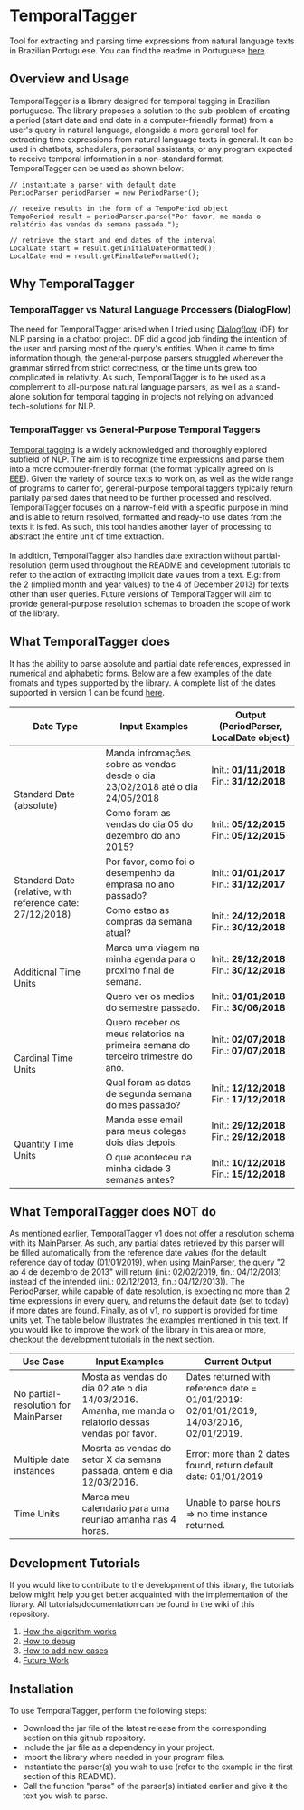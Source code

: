 # TemporalTagger
Tool for extracting and parsing time expressions from natural language texts in Brazilian Portuguese. You can find the readme in Portuguese <a href="https://github.com/NajwaLaabid/TemporalTagger/blob/master/README_Portuguese">here</a>.

## Overview and Usage
TemporalTagger is a library designed for temporal tagging in Brazilian portuguese. The library proposes a solution to the sub-problem of creating a period (start date and end date in a computer-friendly format) from a user's query in natural language, alongside a more general tool for extracting time expressions from natural language texts in general. It can be used in chatbots, schedulers, personal assistants, or any program expected to receive temporal information in a non-standard format. 
<br>
TemporalTagger can be used as shown below: 
```
// instantiate a parser with default date
PeriodParser periodParser = new PeriodParser();

// receive results in the form of a TempoPeriod object
TempoPeriod result = periodParser.parse("Por favor, me manda o relatório das vendas da semana passada.");

// retrieve the start and end dates of the interval 
LocalDate start = result.getInitialDateFormatted();
LocalDate end = result.getFinalDateFormatted();
```

## Why TemporalTagger
### TemporalTagger vs Natural Language Processers (DialogFlow)
The need for TemporalTagger arised when I tried using <a href="https://dialogflow.com/">Dialogflow</a> (DF) for NLP parsing in a chatbot project. DF did a good job finding the intention of the user and parsing most of the query's entities. When it came to time information though, the general-purpose parsers struggled whenever the grammar stirred from strict correctness, or the time units grew too complicated in relativity. As such, TemporalTagger is to be used as a complement to all-purpose natural language parsers, as well as a stand-alone solution for temporal tagging in projects not relying on advanced tech-solutions for NLP. 

### TemporalTagger vs General-Purpose Temporal Taggers
<a href="https://nlp.stanford.edu/projects/time.shtml">Temporal tagging</a> is a widely acknowledged and thoroughly explored subfield of NLP. The aim is to recognize time expressions and parse them into a more computer-friendly format (the format typically agreed on is <a href="">EEE</a>). Given the variety of source texts to work on, as well as the wide range of programs to carter for, general-purpose temporal taggers typically return partially parsed dates that need to be further processed and resolved. TemporalTagger focuses on a narrow-field with a specific purpose in mind and is able to return resolved, formatted and ready-to use dates from the texts it is fed. As such, this tool handles another layer of processing to abstract the entire unit of time extraction.
<br><br>
In addition, TemporalTagger also handles date extraction without partial-resolution (term used throughout the README and development tutorials to refer to the action of extracting implicit date values from a text. E.g: from the 2 (implied month and year values) to the 4 of December 2013) for texts other than user queries. Future versions of TemporalTagger will aim to provide general-purpose resolution schemas to broaden the scope of work of the library.

## What TemporalTagger does
It has the ability to parse absolute and partial date references, expressed in numerical and alphabetic forms. Below are a few examples of the date fromats and types supported by the library. A complete list of the dates supported in version 1 can be found <a href="">here</a>. 
<br>
<table>
      <thead>
            <tr>
                  <th>Date Type</th>
                  <th>Input Examples</th>
                  <th>Output (PeriodParser, LocalDate object)</th>
            </tr>
      </thead>
      <tbody>
            <tr>
                  <td rowspan = 2>Standard Date (absolute)</td>
                  <td>Manda infromações sobre as vendas desde o dia 23/02/2018 até o dia 24/05/2018</td>
                  <td>Init.: <b>01/11/2018</b><br>Fin.: <b>31/12/2018</b></td>
            </tr>
            <tr>
                  <td>Como foram as vendas do dia 05 do dezembro do ano 2015?</td>
                  <td>Init.: <b>05/12/2015</b><br>Fin.: <b>05/12/2015</b></td>
            </tr>
            <tr>
                  <td rowspan = 2>Standard Date (relative, with reference date: 27/12/2018)</td>
                  <td>Por favor, como foi o desempenho da emprasa no ano passado?</td>
                  <td>Init.: <b>01/01/2017</b><br>Fin.: <b>31/12/2017</b></td>
            </tr>
            <tr>
                    <td>Como estao as compras da semana atual?</td>
                    <td>Init.: <b>24/12/2018</b><br>Fin.: <b>30/12/2018</b></td>
            </tr>
            <tr>
                  <td rowspan = 2>Additional Time Units</td>
                  <td>Marca uma viagem na minha agenda para o proximo final de semana.</td>
                  <td>Init.: <b>29/12/2018</b><br>Fin.: <b>30/12/2018</b></td>
            </tr>  
            <tr>
                  <td>Quero ver os medios do semestre passado.</td>
                  <td>Init.: <b>01/01/2018</b><br>Fin.: <b>30/06/2018</b></td>
            </tr>
            <tr>
                  <td rowspan = 2>Cardinal Time Units</td>
                  <td>Quero receber os meus relatorios na primeira semana do terceiro trimestre do ano.</td>
                  <td>Init.: <b>02/07/2018</b><br>Fin.: <b>07/07/2018</b></td>
            </tr>
            <tr>    
                  <td>Qual foram as datas de segunda semana do mes passado?</td>
                  <td>Init.: <b>12/12/2018</b><br>Fin.: <b>17/12/2018</b></td>
            </tr>
            <tr>
                  <td rowspan = 2>Quantity Time Units</td>
                  <td>Manda esse email para meus colegas dois dias depois.</td>
                  <td>Init.: <b>29/12/2018</b><br>Fin.: <b>29/12/2018</b></td>
            </tr>
                  <td>O que aconteceu na minha cidade 3 semanas antes?</td>
                  <td>Init.: <b>10/12/2018</b><br>Fin.: <b>15/12/2018</b></td>
            </tr>
      </tbody>
</table>

## What TemporalTagger does NOT do
As mentioned earlier, TemporalTagger v1 does not offer a resolution schema with its MainParser. As such, any partial dates retrieved by this  parser will be filled automatically from the reference date values (for the default reference day of today (01/01/2019), when using MainParser, the query "2 ao 4 de dezembro de 2013" will return (ini.: 02/02/2019, fin.: 04/12/2013) instead of the intended (ini.: 02/12/2013, fin.: 04/12/2013)). The PeriodParser, while capable of date resolution, is expecting no more than 2 time expressions in every query, and returns the default date (set to today) if more dates are found. Finally, as of v1, no support is provided for time units yet. The table below illustrates the examples mentioned in this text. If you would like to improve the work of the library in this area or more, checkout the development tutorials in the next section.
<br>
<table>
      <thead>
            <tr>
                  <th>Use Case</th>
                  <th>Input Examples</th>
                  <th>Current Output</th>
            </tr>
      </thead>
      <tbody>
            <tr>
                  <td>No partial-resolution for MainParser</td>
                  <td>Mosta as vendas do dia 02 ate o dia 14/03/2016. Amanha, me manda o relatorio dessas vendas por favor.</td>
                  <td>Dates returned with reference date = 01/01/2019: 02/01/01/2019, 14/03/2016, 02/01/2019.</td>
            </tr>
            <tr>
                  <td>Multiple date instances</td>
                  <td>Mosrta as vendas do setor X da semana passada, ontem e dia 12/03/2016.</td>
                  <td>Error: more than 2 dates found, return default date: 01/01/2019</td>
            </tr>
            <tr>
                  <td>Time Units</td>
                  <td>Marca meu calendario para uma reuniao amanha nas 4 horas.</td>
                  <td>Unable to parse hours => no time instance returned.</td> 
            </tr>
      </tbody>
</table>

## Development Tutorials
If you would like to contribute to the development of this library, the tutorials below might help you get better acquainted with the implementation of the library. All tutorials/documentation can be found in the wiki of this repository.

1. <a href="https://github.com/NajwaLaabid/TemporalTagger/wiki/How-the-algorithm-works">How the algorithm works</a>
2. <a href="https://github.com/NajwaLaabid/TemporalTagger/wiki/How-to-debug">How to debug</a>
2. <a href="https://github.com/NajwaLaabid/TemporalTagger/wiki/How-to-add-new-cases-to-TemporalTagger">How to add new cases</a>
3. <a href="https://github.com/NajwaLaabid/TemporalTagger/wiki/Future-work">Future Work</a>

## Installation
To use TemporalTagger, perform the following steps:
- Download the jar file of the latest release from the corresponding section on this github repository. 
- Include the jar file as a dependency in your project.
- Import the library where needed in your program files.
- Instantiate the parser(s) you wish to use (refer to the example in the first section of this README).
- Call the function "parse" of the parser(s) initiated earlier and give it the text you wish to parse.


